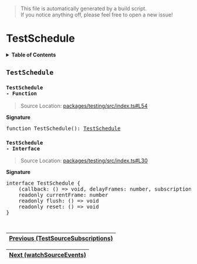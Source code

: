 > This file is automatically generated by a build script.<br>If you notice anything off, please feel free to open a new issue!

# TestSchedule

<details><summary><b>Table of Contents</b></summary><br>

1. [<code>TestSchedule</code>](#TestSchedule) - [<code>Function</code>](#TestSchedule-Function), [<code>Interface</code>](#TestSchedule-Interface)</details>

## <a name="TestSchedule"></a><code>TestSchedule</code>

### <a name="TestSchedule-Function"></a><code>TestSchedule - Function</code>

> Source Location: [packages\/testing\/src\/index.ts#L54](..\/..\/packages\/testing\/src\/index.ts#L54)

<b>Signature</b>

<pre>function TestSchedule(): <a href="#TestSchedule-Interface">TestSchedule</a></pre>

### <a name="TestSchedule-Interface"></a><code>TestSchedule - Interface</code>

> Source Location: [packages\/testing\/src\/index.ts#L30](..\/..\/packages\/testing\/src\/index.ts#L30)

<b>Signature</b>

<pre>interface TestSchedule {<br>    (callback: () =&gt; void, delayFrames: number, subscription?: <a href="../01-api-basics/00-Disposable.md#Disposable-Interface">Disposable</a>): void<br>    readonly currentFrame: number<br>    readonly flush: () =&gt; void<br>    readonly reset: () =&gt; void<br>}</pre><br>

| [Previous \(TestSourceSubscriptions\)](04-TestSourceSubscriptions.md#readme) |
| --- |

<div align="right">

| [Next \(watchSourceEvents\)](06-watchSourceEvents.md#readme) |
| --- |
</div>
